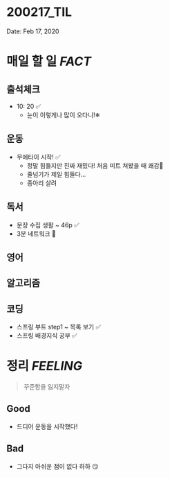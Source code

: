 # 200217_TIL

Date: Feb 17, 2020

# **매일 할 일 *FACT***

## **출석체크**

- 10: 20 ✅
    - 눈이 이렇게나 많이 오다니!❄

## **운동**

- 무에타이 시작! ✅
    - 정말 힘들지만 진짜 재밌다! 처음 미트 쳐봤을 때 쾌감🌟
    - 줄넘기가 제일 힘들다...
    - 종아리 살려

## **독서**

- 문장 수집 생활 ~ 46p ✅
- 3분 네트워크 🔺

## **영어**

## **알고리즘**

## **코딩**

- 스프링 부트 step1 ~ 목록 보기 ✅
- 스프링 배경지식 공부 ✅

# 정리 *FEELING*

> 꾸준함을 잃지말자

## Good

- 드디어 운동을 시작했다!

## Bad

- 그다지 아쉬운 점이 없다 하하 😏